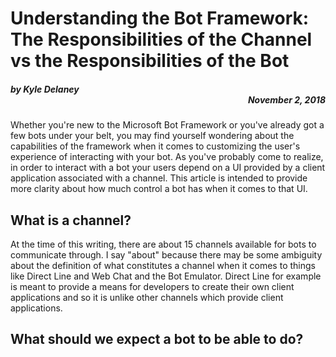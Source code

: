 # Understanding the Bot Framework: The Responsibilities of the Channel vs the Responsibilities of the Bot
##### by Kyle Delaney <div style="text-align: right">November 2, 2018</div>

Whether you're new to the Microsoft Bot Framework or you've already got a few bots under your belt, you may find yourself wondering about the capabilities of the framework when it comes to customizing the user's experience of interacting with your bot. As you've probably come to realize, in order to interact with a bot your users depend on a UI provided by a client application associated with a channel. This article is intended to provide more clarity about how much control a bot has when it comes to that UI.

## What is a channel?

At the time of this writing, there are about 15 channels available for bots to communicate through. I say "about" because there may be some ambiguity about the definition of what constitutes a channel when it comes to things like Direct Line and Web Chat and the Bot Emulator. Direct Line for example is meant to provide a means for developers to create their own client applications and so it is unlike other channels which provide client applications.

## What should we expect a bot to be able to do?


[//]: # (
Examples of who this blog is for:
https://github.com/Microsoft/BotBuilder/issues/1287
https://stackoverflow.com/questions/53092401/bot-v4-shows-inconsistent-results-in-diff-channel-for-basic-choiceprompt
https://stackoverflow.com/questions/53262675/open-browser-window-on-click
"Speech recognition Fails for QnA Bot [pearl_test]" - a 11/22/2018 email where Web Chat's microphone wouldn't receive audio input and someone thought this was a bot problem
https://stackoverflow.com/questions/53526447/carousel-in-bot-framework-continuously-updating-from-database-upon-scrolling
https://stackoverflow.com/questions/53844906/how-to-restart-a-connection-to-the-bot-using-sdk-v4-for-node-js
https://stackoverflow.com/questions/54255185/how-to-do-autocomplete-text-suggestion-in-message-box-in-bot
)
